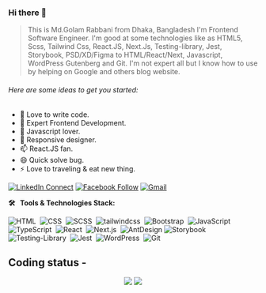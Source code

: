### Hi there 👋

> This is Md.Golam Rabbani from Dhaka, Bangladesh I'm Frontend Software Engineer. I'm good at some technologies like as HTML5, Scss, Tailwind Css, React.JS, Next.Js, Testing-library, Jest, Storybook, PSD/XD/Figma to HTML/React/Next, Javascript, WordPress Gutenberg and Git. I'm not expert all but I know how to use by helping on Google and others blog website.

###### Here are some ideas to get you started:

- 🔭 Love to write code.
- 🌱 Expert Frontend Development.
- 🤔 Javascript lover.
- 💬 Responsive designer.
- 📫 React.JS fan.
- 😄 Quick solve bug.
- ⚡ Love to traveling & eat new thing. 

[![LinkedIn Connect](https://img.shields.io/badge/%20-Connect-black?color=14171A&labelColor=212121&logo=linkedin&logoColor=ffffff)](https://www.linkedin.com/in/rabbanicse69/)
[![Facebook Follow](https://img.shields.io/badge/%20-Connect-black?color=14171A&labelColor=1976d2&logo=facebook&logoColor=ffffff)](https://www.facebook.com/golamrabbani.69/)
[![Gmail](https://img.shields.io/badge/%20-Send%20Mail-black?color=14171A&labelColor=ef5350&logo=gmail&logoColor=ffffff)](mailto:rabbani.cse.69@gmail.com?subject=From%20GitHub&body=Hi,%20there.%20Found%20you%20from%20GitHub.)


**🛠 &nbsp; Tools & Technologies Stack:**

![HTML](https://img.shields.io/badge/-HTML-333333?style=flat&logo=HTML5)&nbsp;
![CSS](https://img.shields.io/badge/-CSS-333333?style=flat&logo=CSS3&logoColor=1572B6)&nbsp;
![SCSS](https://img.shields.io/badge/-SCSS-333333?style=flat&logo=SASS&logoColor=cf649a)&nbsp;
![tailwindcss](https://img.shields.io/badge/-tailwindcss-333333?style=flat&logo=tailwindcss&logoColor=38bdf8)&nbsp;
![Bootstrap](https://img.shields.io/badge/-Bootstrap-333333?style=flat&logo=bootstrap&logoColor=7952b3)&nbsp;
![JavaScript](https://img.shields.io/badge/-JavaScript-333333?style=flat&logo=javascript)&nbsp;
![TypeScript](https://img.shields.io/badge/-TypeScript-333333?style=flat&logo=TypeScript&logoColor=3178c6)&nbsp;
![React](https://img.shields.io/badge/-React-333333?style=flat&logo=react)&nbsp;
![Next.js](https://img.shields.io/badge/-Next.js-333333?style=flat&logo=next.js)&nbsp;
![AntDesign](https://img.shields.io/badge/-AntDesign-333333?style=flat&logo=AntDesign&logoColor=1677ff)
![Storybook](https://img.shields.io/badge/-Storybook-333333?style=flat&logo=Storybook&logoColor=ff4785)&nbsp;
![Testing-Library](https://img.shields.io/badge/-TestingLibrary-333333?style=flat&logo=TestingLibrary&logoColor=d73f3e)&nbsp;
![Jest](https://img.shields.io/badge/-Jest-333333?style=flat&logo=Jest&logoColor=c13c43)&nbsp;
![WordPress](https://img.shields.io/badge/-WordPress-333333?style=flat&logo=wordpress&logoColor=ffffff)&nbsp;
![Git](https://img.shields.io/badge/-Git-333333?style=flat&logo=git)&nbsp;
<br/>

## **Coding status -**

<p align = "center">
<img src="https://github-readme-stats.vercel.app/api?username=rabbani6020&count_private=true&include_all_commits=true&show_icons=true&theme=gotham&line_height=27&hide_border=true">

<img src="https://github-readme-stats.vercel.app/api/top-langs/?username=rabbani6020&show_icons=true&hide=html,css&theme=gotham&line_height=27&hide_border=true">

</p>
